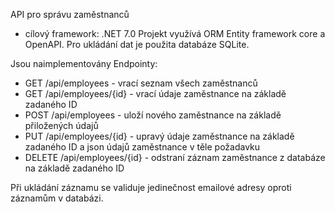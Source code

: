 API pro správu zaměstnanců

- cílový framework: .NET 7.0
Projekt využívá ORM Entity framework core a OpenAPI.
Pro ukládání dat je použita databáze SQLite.

Jsou naimplementovány Endpointy:
- GET /api/employees - vrací seznam všech zaměstnanců
- GET /api/employees/{id} - vrací údaje zaměstnance na základě zadaného ID
- POST /api/employees - uloží nového zaměstnance na základě přiložených údajů
- PUT /api/employees/{id} - upravý údaje zaměstnance na základě zadaného ID a json údajů zaměstnance v těle požadavku
- DELETE /api/employees/{id} - odstraní záznam zaměstnance z databáze na základě zadaného ID

Při ukládání záznamu se validuje jedinečnost emailové adresy oproti záznamům v databázi.

